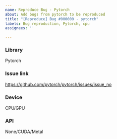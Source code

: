```yaml
---
name: Reproduce Bug - Pytorch
about: Add bugs from pytorch to be reproduced
title: "[Reproduce] Bug #000000 - pytorch"
labels: Bug reproduction, Pytorch, cpu
assignees: ''

---
```


### Library
Pytorch
### Issue link
https://github.com/pytorch/pytorch/issues/issue_no
### Device
CPU/GPU
### API
None/CUDA/Metal